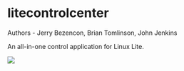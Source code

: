 litecontrolcenter
=================

Authors - Jerry Bezencon, Brian Tomlinson, John Jenkins

An all-in-one control application for Linux Lite.

![](http://i.imgur.com/Z2HGLY8.png)
